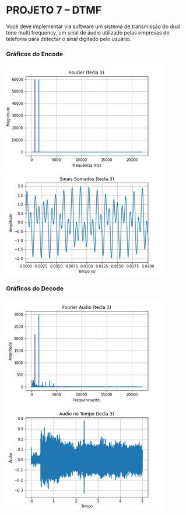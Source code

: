 # PROJETO 7 – DTMF
Você deve implementar via software um sistema de transmissão do dual tone multi frequency, um sinal de áudio utilizado pelas empresas de telefonia para detectar o sinal digitado pelo usuário. 

### Gráficos do Encode
![alt text](https://github.com/MineManiac/camadaFisica/blob/p7-DTMF/Client/Fourier.png)
![alt text](https://github.com/MineManiac/camadaFisica/blob/p7-DTMF/Client/SinaisSomados.png)

### Gráficos do Decode
![alt text](https://github.com/MineManiac/camadaFisica/blob/p7-DTMF/Server/fourier.png)
![alt text](https://github.com/MineManiac/camadaFisica/blob/p7-DTMF/Server/audio.png)
